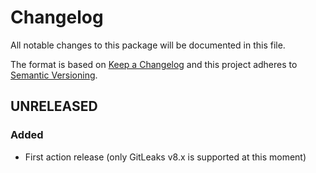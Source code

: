 # Changelog

All notable changes to this package will be documented in this file.

The format is based on [Keep a Changelog][keepachangelog] and this project adheres to [Semantic Versioning][semver].

## UNRELEASED

### Added

- First action release (only GitLeaks v8.x is supported at this moment)

[keepachangelog]:https://keepachangelog.com/en/1.0.0/
[semver]:https://semver.org/spec/v2.0.0.html
